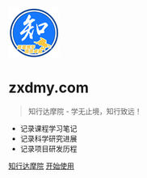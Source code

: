 <!-- _coverpage.md 封面 -->

![logo](_media/icon2.png)

# zxdmy.com <small></small>

> 知行达摩院 - 学无止境，知行致远！

- 记录课程学习笔记
- 记录科学研究进展
- 记录项目研发历程

[知行达摩院](https://zxdmy.com)
[开始使用](#欢迎使用)
